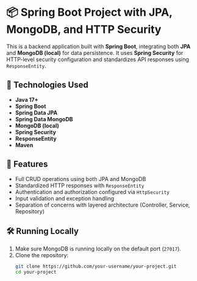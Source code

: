 # 📦 Spring Boot Project with JPA, MongoDB, and HTTP Security
This is a backend application built with **Spring Boot**, integrating both **JPA** and **MongoDB (local)** for data persistence. It uses **Spring Security** for HTTP-level security configuration and standardizes API responses using `ResponseEntity`.

## 🚀 Technologies Used

- **Java 17+**
- **Spring Boot**
- **Spring Data JPA**
- **Spring Data MongoDB**
- **MongoDB (local)**
- **Spring Security**
- **ResponseEntity**
- **Maven**

## 🧩 Features

- Full CRUD operations using both JPA and MongoDB
- Standardized HTTP responses with `ResponseEntity`
- Authentication and authorization configured via `HttpSecurity`
- Input validation and exception handling
- Separation of concerns with layered architecture (Controller, Service, Repository)

## 🛠️ Running Locally

1. Make sure MongoDB is running locally on the default port (`27017`).
2. Clone the repository:
   ```bash
   git clone https://github.com/your-username/your-project.git
   cd your-project
   ```
